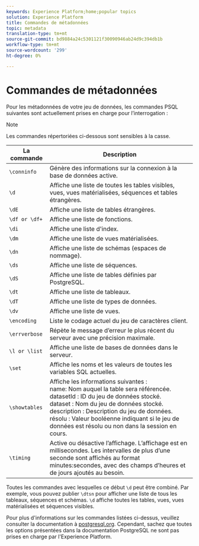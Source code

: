 ```yaml
---
keywords: Experience Platform;home;popular topics
solution: Experience Platform
title: Commandes de métadonnées
topic: metadata
translation-type: tm+mt
source-git-commit: bd9884a24c5301121f30090946ab24d9c394db1b
workflow-type: tm+mt
source-wordcount: '299'
ht-degree: 0%

---
```



# Commandes de métadonnées

Pour les métadonnées de votre jeu de données, les commandes PSQL suivantes sont actuellement prises en charge pour l’interrogation :

>[!NOTE]
>
>Les commandes répertoriées ci-dessous sont sensibles à la casse.

| La commande | Description |
|------- | ------------|
| `\conninfo` | Génère des informations sur la connexion à la base de données active. |
| `\d` | Affiche une liste de toutes les tables visibles, vues, vues matérialisées, séquences et tables étrangères. |
| `\dE` | Affiche une liste de tables étrangères. |
| `\df or \df+` | Affiche une liste de fonctions. |
| `\di` | Affiche une liste d&#39;index. |
| `\dm` | Affiche une liste de vues matérialisées. |
| `\dn` | Affiche une liste de schémas (espaces de nommage). |
| `\ds` | Affiche une liste de séquences. |
| `\dS` | Affiche une liste de tables définies par PostgreSQL. |
| `\dt` | Affiche une liste de tableaux. |
| `\dT` | Affiche une liste de types de données. |
| `\dv` | Affiche une liste de vues. |
| `\encoding` | Liste le codage actuel du jeu de caractères client. |
| `\errverbose` | Répète le message d’erreur le plus récent du serveur avec une précision maximale. |
| `\l or \list` | Affiche une liste de bases de données dans le serveur. |
| `\set` | Affiche les noms et les valeurs de toutes les variables SQL actuelles. |
| `\showtables` | Affiche les informations suivantes : <br>name: Nom auquel la table sera référencée.<br>datasetId : ID du jeu de données stocké.<br>dataset : Nom du jeu de données stocké.<br>description : Description du jeu de données.<br>résolu : Valeur booléenne indiquant si le jeu de données est résolu ou non dans la session en cours. |
| `\timing` | Active ou désactive l’affichage. L’affichage est en millisecondes. Les intervalles de plus d’une seconde sont affichés au format minutes:secondes, avec des champs d’heures et de jours ajoutés au besoin. |

Toutes les commandes avec lesquelles ce début `\d` peut être combiné. Par exemple, vous pouvez publier `\dtsn` pour afficher une liste de tous les tableaux, séquences et schémas. `\d` affiche toutes les tables, vues, vues matérialisées et séquences visibles.

Pour plus d&#39;informations sur les commandes listées ci-dessus, veuillez consulter la documentation à [postgresql.org](https://www.postgresql.org/docs/10/app-psql.html). Cependant, sachez que toutes les options présentées dans la documentation PostgreSQL ne sont pas prises en charge par l&#39;Experience Platform.

